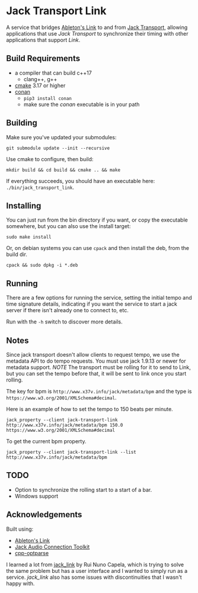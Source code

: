 # Jack Transport Link

A service that bridges [Ableton's Link](https://github.com/Ableton/link) to and from
[Jack Transport](https://jackaudio.org/api/transport-design.html), allowing applications
that use *Jack Transport* to synchronize their timing with other applications that support
*Link*.

## Build Requirements

* a compiler that can build c++17
	* clang++, g++
* [cmake](https://cmake.org/) 3.17 or higher
* [conan](https://conan.io/)
	* `pip3 install conan`
	* make sure the *conan* executable is in your path

## Building

Make sure you've updated your submodules:

```shell
git submodule update --init --recursive
```

Use cmake to configure, then build:

```shell
mkdir build && cd build && cmake .. && make
```

If everything succeeds, you should have an executable here: `./bin/jack_transport_link`.

## Installing

You can just run from the bin directory if you want, or copy the executable somewhere,
but you can also use the install target:

```shell
sudo make install
```

Or, on debian systems you can use `cpack` and then install the deb, from the build dir.

```shell
cpack && sudo dpkg -i *.deb
```

## Running

There are a few options for running the service, setting the initial tempo
and time signature details, indicating if you want the service to start a
jack server if there isn't already one to connect to, etc.

Run with the `-h` switch to discover more details.

## Notes

Since jack transport doesn't allow clients to request tempo, we use the
metadata API to do tempo requests.  You must use jack 1.9.13 or newer for
metadata support.  *NOTE* The transport must be rolling for it to send to Link,
but you can set the tempo before that, it will be sent to link once you start
rolling.

The key for bpm is `http://www.x37v.info/jack/metadata/bpm` and the type is `https://www.w3.org/2001/XMLSchema#decimal`.

Here is an example of how to set the tempo to 150 beats per minute.

```shell
jack_property --client jack-transport-link http://www.x37v.info/jack/metadata/bpm 150.0 https://www.w3.org/2001/XMLSchema#decimal
```

To get the current bpm property.
```shell
jack_property --client jack-transport-link --list http://www.x37v.info/jack/metadata/bpm
```

## TODO

* Option to synchronize the rolling start to a start of a bar.
* Windows support

## Acknowledgements

Built using:

* [Ableton's Link](https://github.com/Ableton/link)
* [Jack Audio Connection Toolkit](https://jackaudio.org/)
* [cpp-optparse](https://github.com/weisslj/cpp-optparse)

I learned a lot from [jack_link](https://github.com/rncbc/jack_link) by Rui
Nuno Capela, which is trying to solve the same problem but has a user interface
and I wanted to simply run as a service. *jack_link* also has some issues with
discontinuities that I wasn't happy with.
